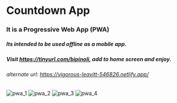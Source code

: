 # Countdown App

### It is a Progressive Web App (PWA)

##### Its intended to be used offline as a mobile app.
##### Visit https://tinyurl.com/bipinoli, add to home screen and enjoy.

###### alternate url: https://vigorous-leavitt-546826.netlify.app/

![pwa_1](https://user-images.githubusercontent.com/11765482/89789157-f2bb3880-db3f-11ea-8e38-581ab17a3101.PNG)
![pwa_2](https://user-images.githubusercontent.com/11765482/89789163-f5b62900-db3f-11ea-8b38-2be3b02c0927.PNG)
![pwa_3](https://user-images.githubusercontent.com/11765482/89789164-f5b62900-db3f-11ea-8a5f-cc0f6e9aa300.PNG)
![pwa_4](https://user-images.githubusercontent.com/11765482/89789172-f8188300-db3f-11ea-8662-26d404aa209d.PNG)

